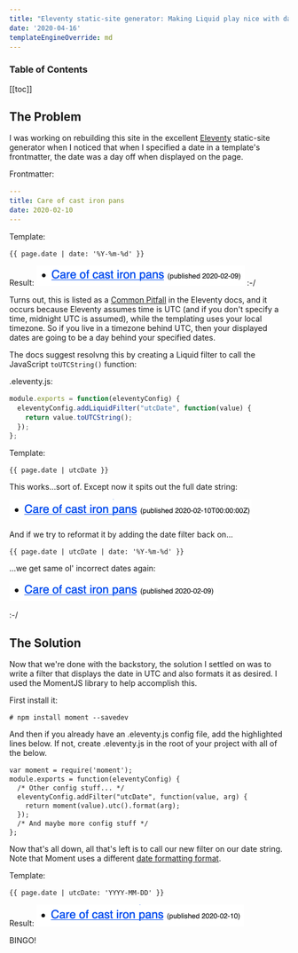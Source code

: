 ```yaml
---
title: "Eleventy static-site generator: Making Liquid play nice with dates"
date: '2020-04-16'
templateEngineOverride: md
---
```

<nav class="toc">
<h3>Table of Contents</h3>

[[toc]]

</nav>

## The Problem
I was working on rebuilding this site in the excellent [Eleventy](https://11ty.dev) static-site generator when I noticed that when I specified a date in a template's frontmatter, the date was a day off when displayed on the page.

Frontmatter:
``` yaml
---
title: Care of cast iron pans
date: 2020-02-10
---
```

Template:
``` jinja2
{{ page.date | date: '%Y-%m-%d' }}
```

Result:
![Wrong date](wrong-date.png)
:-/


Turns out, this is listed as a [Common Pitfall](https://www.11ty.dev/docs/dates/#dates-off-by-one-day) in the Eleventy docs, and it occurs because Eleventy assumes time is UTC (and if you don't specify a time, midnight UTC is assumed), while the templating uses your local timezone. So if you live in a timezone behind UTC, then your displayed dates are going to be a day behind your specified dates.

The docs suggest resolvng this by creating a Liquid filter to call the JavaScript `toUTCString()` function:

.eleventy.js:
``` js
module.exports = function(eleventyConfig) {
  eleventyConfig.addLiquidFilter("utcDate", function(value) { 
    return value.toUTCString();
  });
};
```

Template:
``` jinja2
{{ page.date | utcDate }}
```

This works...sort of. Except now it spits out the full date string:

![Right date, wrong format](right-date-wrong-format.png)

And if we try to reformat it by adding the date filter back on...

``` jinja2
{{ page.date | utcDate | date: '%Y-%m-%d' }}
```

...we get same ol' incorrect dates again:

![Wrong date](wrong-date.png)

:-/

## The Solution

Now that we're done with the backstory, the solution I settled on was to write a filter that displays the date in UTC and also formats it as desired. I used the MomentJS library to help accomplish this.

First install it:
``` shell
# npm install moment --savedev
```

And then if you already have an .eleventy.js config file, add the highlighted lines below. If not, create .eleventy.js in the root of your project with all of the below.
``` js/0,3-5
var moment = require('moment');
module.exports = function(eleventyConfig) {
  /* Other config stuff... */
  eleventyConfig.addFilter("utcDate", function(value, arg) { 
    return moment(value).utc().format(arg);
  });
  /* And maybe more config stuff */
};
```

Now that's all down, all that's left is to call our new filter on our date string. Note that Moment uses a different [date formatting format](https://momentjs.com/docs/#/displaying/).

Template:
``` liquid
{{ page.date | utcDate: 'YYYY-MM-DD' }}
```

Result:
![Right date, right format](right-date-right-format.png)

BINGO!
